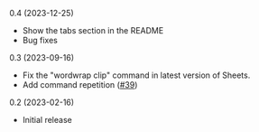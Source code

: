 0.4 (2023-12-25)

* Show the tabs section in the README
* Bug fixes

0.3 (2023-09-16)

* Fix the "wordwrap clip" command in latest version of Sheets.
* Add command repetition ([#39](https://github.com/philc/sheetkeys/pull/39))

0.2 (2023-02-16)

* Initial release
